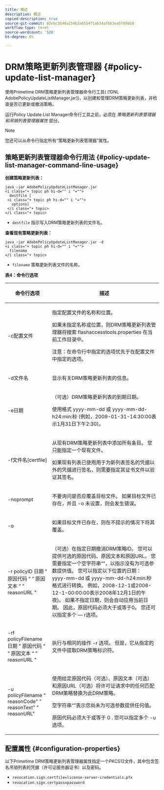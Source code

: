 ```yaml
---
title: 概述
description: 概述
copied-description: true
source-git-commit: 02ebc3548a254b2a6554f1ab34afbb3ea5f09bb8
workflow-type: tm+mt
source-wordcount: '520'
ht-degree: 0%

---
```


# DRM策略更新列表管理器 {#policy-update-list-manager}

使用Primetime DRM策略更新列表管理器命令行工具( [!DNL AdobePolicyUpdateListManager.jar])，以创建和管理DRM策略更新列表，并检查是否已更新或撤消策略。

运行Policy Update List Manager命令行工具之前，必须在 *策略更新列表管理器和吊销列表管理器属性* 部分。

>[!NOTE]
>
>您还可以从命令行指定所有“策略更新列表管理器”属性。

## 策略更新列表管理器命令行用法 {#policy-update-list-manager-command-line-usage}

**创建策略更新列表：**

```
java -jar AdobePolicyUpdateListManager.jar  
<i class="+ topic ph hi-d="" i "="">
  destfile [ 
 <i class="+ topic ph hi-d="" i "="">
   options]  
 </i class="+ topic> 
</i class="+ topic>
```

* `destfile` 指示写入DRM策略更新列表的文件名。

**查看现有策略更新列表：**

```
java -jar AdobePolicyUpdateListManager.jar -d  
<i class="+ topic ph hi-d="" i "="">
  filename 
</i class="+ topic>
```

* `filename` 策略更新列表文件的名称。

**表4：命令行选项**

<table frame="all" colsep="1" rowsep="1" class="+ topic/table adobe-d/table " id="table_ghb_jqy_n4">  
 <thead class="- topic/thead "> 
  <tr rowsep="1" class="- topic/row "> 
   <th colname="1" class="- topic/entry entry"> <p class="- topic/p ">命令行选项 </p> </th> 
   <th colname="2" class="- topic/entry entry"> <p class="- topic/p ">描述 </p> </th> 
  </tr> 
 </thead>
 <tbody class="- topic/tbody "> 
  <tr rowsep="1" class="- topic/row "> 
   <td colname="1" class="- topic/entry "> <span class="+ topic/ph pr-d/codeph codeph"> -c配置文件 </span> </td> 
   <td colname="2" class="- topic/entry "> <p class="- topic/p ">指定配置文件的名称和位置。 </p> <p class="- topic/p ">如果未指定名称或位置，则DRM策略更新列表管理器将搜索 <span class="filepath"> flashaccesstools.properties </span> 在当前工作目录中。 </p> <p>注意：在命令行中指定的选项优先于在配置文件中指定的选项。 </p> </td> 
  </tr> 
  <tr rowsep="1" class="- topic/row "> 
   <td colname="1" class="- topic/entry "> <p class="- topic/p "> <span class="+ topic/ph pr-d/codeph codeph"> -d文件名 </span> </p> </td> 
   <td colname="2" class="- topic/entry "> <p class="- topic/p ">显示有关DRM策略更新列表的信息。 </p> </td> 
  </tr> 
  <tr rowsep="1" class="- topic/row "> 
   <td colname="1" class="- topic/entry "> <span class="+ topic/ph pr-d/codeph codeph"> -e日期 </span> </td> 
   <td colname="2" class="- topic/entry "> <p>（可选）DRM策略更新列表的到期日期。 </p> <p>使用格式 <span class="+ topic/ph pr-d/codeph codeph"> yyyy-mm-dd </span> 或 <span class="+ topic/ph pr-d/codeph codeph"> yyyy-mm-dd-h24:min:秒 </span> (例如，2009-01-31-14:30:00表示1月31日下午2:30)。 </p> </td> 
  </tr> 
  <tr rowsep="1" class="- topic/row "> 
   <td colname="1" class="- topic/entry "> <span class="+ topic/ph pr-d/codeph codeph"> -f文件名[certfile] </span> </td> 
   <td colname="2" class="- topic/entry "> <p class="- topic/p ">从现有DRM策略更新列表中添加所有条目。 您只能指定一个现有文件。 </p> <p class="- topic/p ">如果现有列表已使用用于为新列表签名的凭据以外的凭据进行签名，则需要指定其证书文件以验证其签名。 </p> </td> 
  </tr> 
  <tr rowsep="1" class="- topic/row "> 
   <td colname="1" class="- topic/entry "> <span class="+ topic/ph pr-d/codeph codeph"> -noprompt </span> </td> 
   <td colname="2" class="- topic/entry "> <p class="- topic/p ">不要询问是否应覆盖目标文件。 如果目标文件已存在，并且 <span class="codeph"> -o </span> 未设置，则会发生错误。 </p> </td> 
  </tr> 
  <tr rowsep="1" class="- topic/row "> 
   <td colname="1" class="- topic/entry "> <span class="codeph"> -o </span> </td> 
   <td colname="2" class="- topic/entry "> <p class="- topic/p ">如果目标文件已存在，则在不提示的情况下将其覆盖。 </p> </td> 
  </tr> 
  <tr rowsep="1" class="- topic/row "> 
   <td colname="1" class="- topic/entry "> <span class="+ topic/ph pr-d/codeph codeph"> -r policyID </span> <span class="+ topic/ph pr-d/codeph codeph"> 日期 </span> " <span class="+ topic/ph pr-d/codeph codeph"> 原因代码 </span>“ ” <span class="+ topic/ph pr-d/codeph codeph"> 原因文本 </span>“ ” <span class="+ topic/ph pr-d/codeph codeph"> reasonURL </span>" </td> 
   <td colname="2" class="- topic/entry "> <p class="- topic/p ">（可选）在指定日期撤消DRM策略ID。 您可以提供可选的原因代码、原因文本和原因URL。 您需要指定一个空字符串“”，以指示没有为可选参数提供值。 您可以指定以下位置的日期： <span class="+ topic/ph pr-d/codeph codeph"> yyyy-mm-dd </span> 或 <span class="+ topic/ph pr-d/codeph codeph"> yyyy-mm-dd-h24:min:秒 </span> 格式进行转换。 例如，2008-12-1或2008-12-1-00:00:00表示2008年12月1日的午夜)。 如果不指定日期，则会自动应用当前日期。 因此，原因代码必须大于或等于0。 您还可以指定多个 — r选项。 </p> </td> 
  </tr> 
  <tr rowsep="1" class="- topic/row "> 
   <td colname="1" class="- topic/entry "> <p class="- topic/p ">-rf <span class="+ topic/ph pr-d/codeph codeph"> policyFilename </span> <span class="+ topic/ph pr-d/codeph codeph"> 日期 </span> " <span class="+ topic/ph pr-d/codeph codeph"> 原因代码 </span>“ ” <span class="+ topic/ph pr-d/codeph codeph"> 原因文本 </span>“ ” <span class="+ topic/ph pr-d/codeph codeph"> reasonURL </span>" </p> </td> 
   <td colname="2" class="- topic/entry "> <p class="- topic/p ">执行与相同的操作 <span class="codeph"> -r </span> 选项。 但是，它从指定的文件中提取DRM策略标识符。 </p> </td> 
  </tr> 
  <tr rowsep="0" class="- topic/row "> 
   <td colname="1" class="- topic/entry "> <span class="codeph"> -u policyFilename " reasonCode" " reasonText" " reasonURL" </span> </td> 
   <td colname="2" class="- topic/entry "> <p>使用给定原因代码（可选）、原因文本（可选）和原因URL（可选）将许可证请求中的任何匹配DRM策略替换为此DRM策略。 </p> <p>空字符串“”表示您尚未为可选参数提供任何值。 </p> <p>原因代码必须大于或等于 <span class="codeph"> 0 </span>. 您可以指定多个 <span class="codeph"> -u </span> 选项。 </p> </td> 
  </tr> 
 </tbody> 
</table>

## 配置属性 {#configuration-properties}

以下Primetime DRM策略更新列表管理器属性指定一个PKCS12文件，其中包含签名吊销列表的凭据（许可证服务器证书）以及密码。

* `revocation.sign.certfile=license-server-credentials.pfx`
* `revocation.sign.certpass=password`

